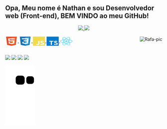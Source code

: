 ## Opa, Meu nome é Nathan e sou Desenvolvedor web (Front-end), BEM VINDO ao meu GitHub!

<div align="center">
  <a href="https://github.com/nattanc">
  <img height="160em" src="https://github-readme-stats.vercel.app/api?username=NattaNC&show_icons=true&theme=codeSTACKr&include_all_commits=true&count_private=true"/>
  <img height="160em" src="https://github-readme-stats.vercel.app/api/top-langs/?username=NattaNC&layout=compact&langs_count=7&theme=codeSTACKr"/>
</div>
<div style="display: inline_block"><br>
  <img align="center" alt="Nattan-HTML" height="30" width="40" src="https://raw.githubusercontent.com/devicons/devicon/master/icons/html5/html5-original.svg">
  <img align="center" alt="Nattan-CSS" height="30" width="40" src="https://raw.githubusercontent.com/devicons/devicon/master/icons/css3/css3-original.svg">
  <img align="center" alt="Nattan-Js" height="30" width="40" src="https://raw.githubusercontent.com/devicons/devicon/master/icons/javascript/javascript-plain.svg">
  <img align="center" alt="Nattan-Ts" height="30" width="40" src="https://raw.githubusercontent.com/devicons/devicon/master/icons/typescript/typescript-plain.svg">
  <img align="center" alt="Nattan-React" height="30" width="40" src="https://raw.githubusercontent.com/devicons/devicon/master/icons/react/react-original.svg">
  <a href="https://im.ge/i/1NKDU9"><img align="right" alt="Rafa-pic" height="150" src="https://i.im.ge/2022/09/26/1NKDU9.Adventure-Time-BMO-PNG-Background-Image.png" alt="Adventure-Time-BMO-PNG-Background-Image" border="0"></a>
</div>

 ##
 
<div> 
  <a href="https://instagram.com/nathaancorreia" target="_blank"><img src="https://img.shields.io/badge/-Instagram-%23E4405F?style=for-the-badge&logo=instagram&logoColor=white" target="_blank"></a>
  <a href = "mailto:naathancaue556@gmail.com"><img src="https://img.shields.io/badge/-Gmail-%23333?style=for-the-badge&logo=gmail&logoColor=white" target="_blank"></a>
  <a href="https://www.linkedin.com/in/nathan-correia-1690831a2" target="_blank"><img src="https://img.shields.io/badge/-LinkedIn-%230077B5?style=for-the-badge&logo=linkedin&logoColor=white" target="_blank"></a>
  <a href="https://api.whatsapp.com/send?phone=5511967651056" target="_blank"><img src="https://img.shields.io/badge/-whatsapp-darkgreen?style=for-the-badge&logo=whatsapp&logoColor=white target="_blank"></a>
</div>

![Snake animation](https://github.com/NattaNC/NattaNC/blob/output/github-contribution-grid-snake.svg)
